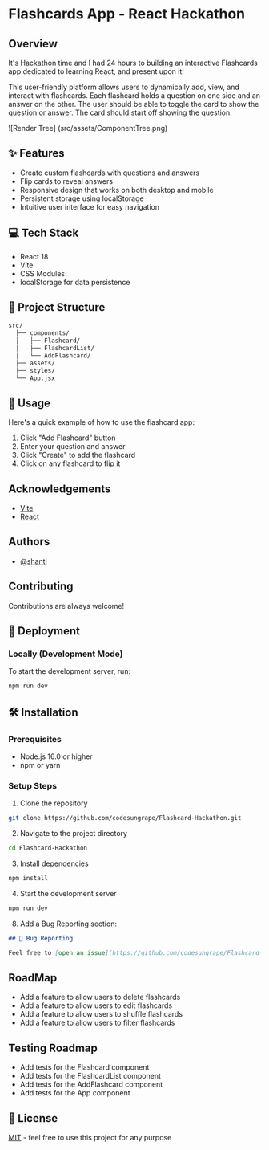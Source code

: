 # Flashcards App - React Hackathon

## Overview

It's Hackathon time and I had 24 hours to building an interactive Flashcards app dedicated to learning React, and present upon it!

This user-friendly platform allows users to dynamically add, view, and interact with flashcards. Each flashcard holds a question on one side and an answer on the other. The user should be able to toggle the card to show the question or answer. The card should start off showing the question.

![Render Tree] (src/assets/ComponentTree.png)

## ✨ Features

- Create custom flashcards with questions and answers
- Flip cards to reveal answers
- Responsive design that works on both desktop and mobile
- Persistent storage using localStorage
- Intuitive user interface for easy navigation

## 💻 Tech Stack

- React 18
- Vite
- CSS Modules
- localStorage for data persistence

## 📁 Project Structure

```sh
src/
  ├── components/
  │   ├── Flashcard/
  │   ├── FlashcardList/
  │   └── AddFlashcard/
  ├── assets/
  ├── styles/
  └── App.jsx
```

## 🎯 Usage

Here's a quick example of how to use the flashcard app:

1. Click "Add Flashcard" button
2. Enter your question and answer
3. Click "Create" to add the flashcard
4. Click on any flashcard to flip it

## Acknowledgements

- [Vite](https://vite.dev/guide/)
- [React](https://react.dev/)

## Authors

- [@shanti](https://github.com/codesungrape)

## Contributing

Contributions are always welcome!

## 🚀 Deployment

### Locally (Development Mode)

To start the development server, run:

```sh
npm run dev
```

## 🛠 Installation

### Prerequisites

- Node.js 16.0 or higher
- npm or yarn

### Setup Steps

1. Clone the repository

```sh
git clone https://github.com/codesungrape/Flashcard-Hackathon.git
```

2. Navigate to the project directory

```sh
cd Flashcard-Hackathon
```

3. Install dependencies

```sh
npm install
```

4. Start the development server

```sh
npm run dev
```

8. Add a Bug Reporting section:

```markdown
## 🐛 Bug Reporting

Feel free to [open an issue](https://github.com/codesungrape/Flashcard-Hackathon/issues) if you find any bugs or want to suggest improvements.
```

## RoadMap

- Add a feature to allow users to delete flashcards
- Add a feature to allow users to edit flashcards
- Add a feature to allow users to shuffle flashcards
- Add a feature to allow users to filter flashcards

## Testing Roadmap

- Add tests for the Flashcard component
- Add tests for the FlashcardList component
- Add tests for the AddFlashcard component
- Add tests for the App component

## 📝 License

[MIT](LICENSE.md) - feel free to use this project for any purpose
